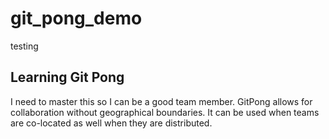 # git_pong_demo
testing

## Learning Git Pong 
I need to master this so I can be a good team member. GitPong allows for collaboration without geographical boundaries. It can be used when teams are co-located as well when they are distributed.